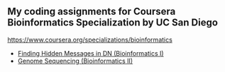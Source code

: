 ## My coding assignments for Coursera Bioinformatics Specialization by UC San Diego

https://www.coursera.org/specializations/bioinformatics

* [Finding Hidden Messages in DN (Bioinformatics I)](https://github.com/tlysenko/bionformatics-coursera-sandiego/tree/main/Finding%20Hidden%20Messages%20in%20DNA%20(Bioinformatics%20I))
* [Genome Sequencing (Bioinformatics II)](https://github.com/tlysenko/bionformatics-coursera-sandiego/tree/main/Genome%20Sequencing%20(Bioinformatics%20II))
